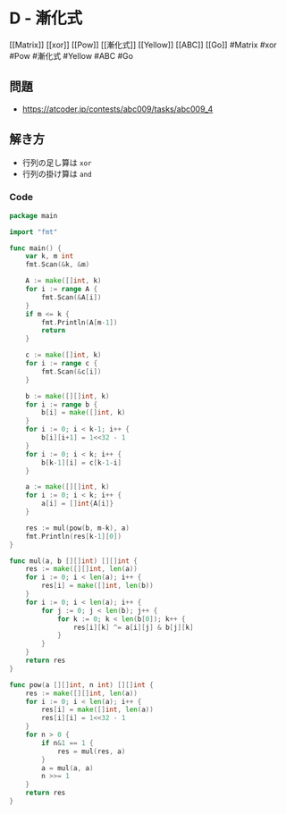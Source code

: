 # D - 漸化式
[[Matrix]] [[xor]] [[Pow]] [[漸化式]] [[Yellow]] [[ABC]] [[Go]]
#Matrix #xor #Pow #漸化式 #Yellow #ABC #Go 

## 問題
- https://atcoder.jp/contests/abc009/tasks/abc009_4

## 解き方
- 行列の足し算は `xor`
- 行列の掛け算は `and`

### Code
```go
package main

import "fmt"

func main() {
	var k, m int
	fmt.Scan(&k, &m)

	A := make([]int, k)
	for i := range A {
		fmt.Scan(&A[i])
	}
	if m <= k {
		fmt.Println(A[m-1])
		return
	}

	c := make([]int, k)
	for i := range c {
		fmt.Scan(&c[i])
	}

	b := make([][]int, k)
	for i := range b {
		b[i] = make([]int, k)
	}
	for i := 0; i < k-1; i++ {
		b[i][i+1] = 1<<32 - 1
	}
	for i := 0; i < k; i++ {
		b[k-1][i] = c[k-1-i]
	}

	a := make([][]int, k)
	for i := 0; i < k; i++ {
		a[i] = []int{A[i]}
	}

	res := mul(pow(b, m-k), a)
	fmt.Println(res[k-1][0])
}

func mul(a, b [][]int) [][]int {
	res := make([][]int, len(a))
	for i := 0; i < len(a); i++ {
		res[i] = make([]int, len(b))
	}
	for i := 0; i < len(a); i++ {
		for j := 0; j < len(b); j++ {
			for k := 0; k < len(b[0]); k++ {
				res[i][k] ^= a[i][j] & b[j][k]
			}
		}
	}
	return res
}

func pow(a [][]int, n int) [][]int {
	res := make([][]int, len(a))
	for i := 0; i < len(a); i++ {
		res[i] = make([]int, len(a))
		res[i][i] = 1<<32 - 1
	}
	for n > 0 {
		if n&1 == 1 {
			res = mul(res, a)
		}
		a = mul(a, a)
		n >>= 1
	}
	return res
}
```